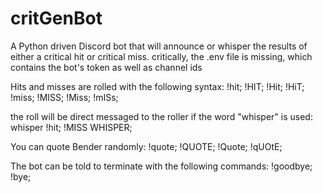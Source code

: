 # critGenBot
A Python driven Discord bot that will announce or whisper the results of either a critical hit or critical miss.
critically, the .env file is missing, which contains the bot's token as well as channel ids

Hits and misses are rolled with the following syntax:
!hit;
!HIT;
!Hit;
!HiT;
!miss;
!MISS;
!Miss;
!mISs;

the roll will be direct messaged to the roller if the word "whisper" is used:
whisper !hit;
!MISS WHISPER;

You can quote Bender randomly:
!quote;
!QUOTE;
!Quote;
!qUOtE;

The bot can be told to terminate with the following commands:
!goodbye;
!bye;
